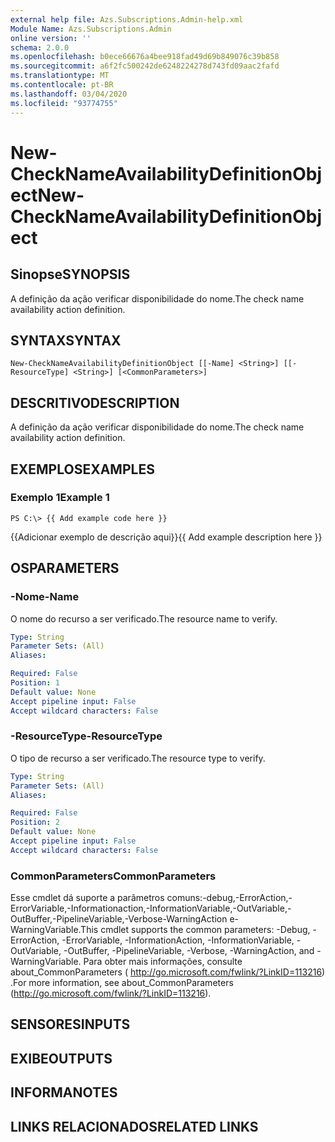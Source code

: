 ```yaml
---
external help file: Azs.Subscriptions.Admin-help.xml
Module Name: Azs.Subscriptions.Admin
online version: ''
schema: 2.0.0
ms.openlocfilehash: b0ece66676a4bee918fad49d69b849076c39b858
ms.sourcegitcommit: a6f2fc500242de6248224278d743fd09aac2fafd
ms.translationtype: MT
ms.contentlocale: pt-BR
ms.lasthandoff: 03/04/2020
ms.locfileid: "93774755"
---
```

# <span data-ttu-id="bc62f-101">New-CheckNameAvailabilityDefinitionObject</span><span class="sxs-lookup"><span data-stu-id="bc62f-101">New-CheckNameAvailabilityDefinitionObject</span></span>

## <span data-ttu-id="bc62f-102">Sinopse</span><span class="sxs-lookup"><span data-stu-id="bc62f-102">SYNOPSIS</span></span>
<span data-ttu-id="bc62f-103">A definição da ação verificar disponibilidade do nome.</span><span class="sxs-lookup"><span data-stu-id="bc62f-103">The check name availability action definition.</span></span>

## <span data-ttu-id="bc62f-104">SYNTAX</span><span class="sxs-lookup"><span data-stu-id="bc62f-104">SYNTAX</span></span>

```
New-CheckNameAvailabilityDefinitionObject [[-Name] <String>] [[-ResourceType] <String>] [<CommonParameters>]
```

## <span data-ttu-id="bc62f-105">DESCRITIVO</span><span class="sxs-lookup"><span data-stu-id="bc62f-105">DESCRIPTION</span></span>
<span data-ttu-id="bc62f-106">A definição da ação verificar disponibilidade do nome.</span><span class="sxs-lookup"><span data-stu-id="bc62f-106">The check name availability action definition.</span></span>

## <span data-ttu-id="bc62f-107">EXEMPLOS</span><span class="sxs-lookup"><span data-stu-id="bc62f-107">EXAMPLES</span></span>

### <span data-ttu-id="bc62f-108">Exemplo 1</span><span class="sxs-lookup"><span data-stu-id="bc62f-108">Example 1</span></span>
```
PS C:\> {{ Add example code here }}
```

<span data-ttu-id="bc62f-109">{{Adicionar exemplo de descrição aqui}}</span><span class="sxs-lookup"><span data-stu-id="bc62f-109">{{ Add example description here }}</span></span>

## <span data-ttu-id="bc62f-110">OS</span><span class="sxs-lookup"><span data-stu-id="bc62f-110">PARAMETERS</span></span>

### <span data-ttu-id="bc62f-111">-Nome</span><span class="sxs-lookup"><span data-stu-id="bc62f-111">-Name</span></span>
<span data-ttu-id="bc62f-112">O nome do recurso a ser verificado.</span><span class="sxs-lookup"><span data-stu-id="bc62f-112">The resource name to verify.</span></span>

```yaml
Type: String
Parameter Sets: (All)
Aliases: 

Required: False
Position: 1
Default value: None
Accept pipeline input: False
Accept wildcard characters: False
```

### <span data-ttu-id="bc62f-113">-ResourceType</span><span class="sxs-lookup"><span data-stu-id="bc62f-113">-ResourceType</span></span>
<span data-ttu-id="bc62f-114">O tipo de recurso a ser verificado.</span><span class="sxs-lookup"><span data-stu-id="bc62f-114">The resource type to verify.</span></span>

```yaml
Type: String
Parameter Sets: (All)
Aliases: 

Required: False
Position: 2
Default value: None
Accept pipeline input: False
Accept wildcard characters: False
```

### <span data-ttu-id="bc62f-115">CommonParameters</span><span class="sxs-lookup"><span data-stu-id="bc62f-115">CommonParameters</span></span>
<span data-ttu-id="bc62f-116">Esse cmdlet dá suporte a parâmetros comuns:-debug,-ErrorAction,-ErrorVariable,-Informationaction,-InformationVariable,-OutVariable,-OutBuffer,-PipelineVariable,-Verbose-WarningAction e-WarningVariable.</span><span class="sxs-lookup"><span data-stu-id="bc62f-116">This cmdlet supports the common parameters: -Debug, -ErrorAction, -ErrorVariable, -InformationAction, -InformationVariable, -OutVariable, -OutBuffer, -PipelineVariable, -Verbose, -WarningAction, and -WarningVariable.</span></span> <span data-ttu-id="bc62f-117">Para obter mais informações, consulte about_CommonParameters ( http://go.microsoft.com/fwlink/?LinkID=113216) .</span><span class="sxs-lookup"><span data-stu-id="bc62f-117">For more information, see about_CommonParameters (http://go.microsoft.com/fwlink/?LinkID=113216).</span></span>

## <span data-ttu-id="bc62f-118">SENSORES</span><span class="sxs-lookup"><span data-stu-id="bc62f-118">INPUTS</span></span>

## <span data-ttu-id="bc62f-119">EXIBE</span><span class="sxs-lookup"><span data-stu-id="bc62f-119">OUTPUTS</span></span>

## <span data-ttu-id="bc62f-120">INFORMA</span><span class="sxs-lookup"><span data-stu-id="bc62f-120">NOTES</span></span>

## <span data-ttu-id="bc62f-121">LINKS RELACIONADOS</span><span class="sxs-lookup"><span data-stu-id="bc62f-121">RELATED LINKS</span></span>

